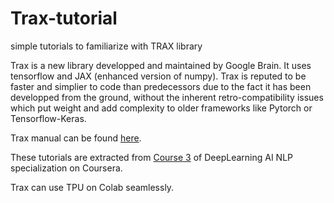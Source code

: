 # Trax-tutorial
simple tutorials to familiarize with TRAX library


Trax is a new library developped and maintained by Google Brain. It uses tensorflow and JAX (enhanced version of numpy).
Trax is reputed to be faster and simplier to code than predecessors due to the fact it has been developped from the ground, without the inherent retro-compatibility issues which put weight and add complexity to older frameworks like Pytorch or Tensorflow-Keras.

Trax manual can be found [here](https://trax-ml.readthedocs.io/en/latest/).

These tutorials are extracted from [Course 3](https://www.coursera.org/learn/sequence-models-in-nlp/home/welcome) of DeepLearning AI NLP specialization on Coursera.

Trax can use TPU on Colab seamlessly.
